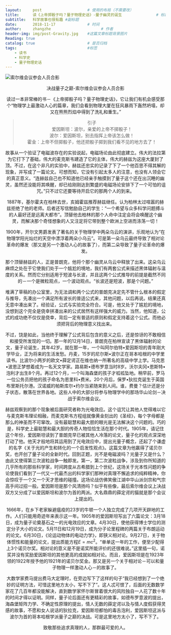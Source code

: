 ```yaml
---
layout:     post                    # 使用的布局（不需要改）
title:      读《上帝掷骰子吗？量子物理史话》-量子幽灵的诞生               # 标题 
subtitle:   科学故事也很有趣 #副标题
date:       2018-11-17              # 时间
author:     zhangzhe                      # 作者
header-img: img/post-Gravity.jpg    #这篇文章标题背景图片
Reading: true
catalog: true                       # 是否归档
tags:                               #标签
    - 读书
    - 科学史
    - 量子物理史话
---
```


![索尔维会议参会人员合影](https://raw.githubusercontent.com/PhilosopherZ/ImgeBed/master/Imges/post-Solvay-Confe-z.jpg)

<center>       决战量子之巅-索尔维会议参会人员合影
  
      
读过一本非常棒的书－《上帝掷骰子吗？量子物理史话》，它让我们有机会感受那个“物理学上最激动人心的篇章，我们会看到物理大厦在狂风暴雨下轰然坍塌，却又在熊熊烈焰中得到了洗礼和重生。”

> 引子  
爱因斯坦：波尔，亲爱的上帝不掷骰子！  
波尔：爱因斯坦，别去指挥上帝该怎么做！  
霍金：上帝不但掷骰子，他还把骰子掷到我们看不见的地方去了！



故事从一个验证了电磁波存在的实验说起，电磁场论由此彻底建立。伟大的法拉第为它打下了基础，伟大的麦克斯韦建造了它的主体，伟大的赫兹为这座大厦封了顶。不过，在这个非凡的实验中，赫兹还忠实的记录了下了一个他百思不得其解的现象，并写成了一篇论文。可想而知，它没有引起太多人的注意，也没有人领会它的真正意义。“连赫兹自己也不知道他已经亲手触摸到了量子这个还在出沉睡的幽灵，虽然还没能将其唤醒，却已给刚刚达到繁盛的电磁场论安排下了一个可怕的诅咒。”只不过它还要等待开启它的那两个人的到来。

1887年，基尔霍夫在柏林去世，亥姆霍兹推荐赫兹继任。认为柏林太过喧嚣的赫兹拒绝了他的老师。后者还写信勉励自己的学生：“一个希望与众多科学问题搏斗的人最好还是远离大都市”。顶替他去柏林的那个人命中注定会将会唤醒这个幽灵，而解决那个奇怪想象的人又注定将它带到整个欧洲上空进而涤荡一切！

1900年，开尔文男爵发表了著名的关于物理学中两朵乌云的演讲，乐观地认为“在物理学阳光灿烂的天空中漂浮着两朵小乌云”。可是第一朵乌云最终导致了相对论革命的爆发（那又是另一个激动人心的故事了），而第二朵导致了量子论革命的爆发。

那个顶替赫兹的人，正是普朗克，他将个那个幽灵从乌云中释放了出来。这朵乌云麻烦之处在于它使我们处于一个尴尬的境地，我们有两套公式来描述黑体辐射与温度的关系。然而它分别适用于短波与长波，并且这两个公式推导的前提是截然不同的－一个是微粒观点，一个波动观点。“长波还是短波，那是个问题。”


堆满了草稿的办公室里，为无法调和两个公式的普朗克决定先不管什么根本的假定与推导，先凑出一个满足所有波长的普适公式来，其他问题，以后再说。结果还真无意中凑出来了。经验证，公式与实验完全符合。可是，他又处于了尴尬的境地，没想到这个完全是侥幸拼凑出来的公式居然有这样强大的威力。当然，他知道，公式的成功绝不仅仅是侥幸，背后一定有普适的原则和假定支持着这个公式。而他必须把背后的物理意义找出来。

不过，饶是如此，当他终于理解了公式背后包含的意义之后，还是惊讶的不敢相信和接受所发现的一切。那一年的12月14日，普朗克在柏林宣读了黑体辐射的论文，量子论诞生，其年42岁。就在那一年，一个叫阿尔伯特•爱因斯坦的青年刚大学毕业，正为将来的生活发愁。丹麦，15岁的尼尔斯•波尔正在哥本哈根的中学里读书。比波尔小两岁的欧文•薛定谔正在维也纳一所著名的高级中学上学。马克思•波恩正梦想着成为一名天文学家。路易斯•德布罗意当时8岁。沃尔夫冈•恩斯特•泡利才出生8个月。再过12个月，一个叫海森堡的孩子才呱呱坠地。稍早前，罗马一位公务员把他的孩子命名为恩里科•费米。20个月后，保罗•狄拉克诞生于英国布里斯托尔港。汉诺威的帕斯库尔•约尔当紧随来到人间。谁，费曼？估计还是分子状态，散落在世界各地。这些人中的大部分将参与物理学中的那场华山论剑－决战于索尔维会议。





赫兹观察到的那个现象被后面研究者称为光电效应。这个诅咒让其他人觉得难以它与麦克斯韦理论相融，而麦克斯韦方程组就像黄金刻出的《圣经》，每个字母都是那么的神圣而不可窜改。没有最聪慧和最大胆的眼光是无法解决这个问题的。巧的是，科学史上最聪慧和最大胆的传奇人物恰恰生活在那个时代。1905年，请记住这个年份，爱因斯坦读到了普朗克早已被其他人冷落的论文，量子化的观点深深地打动了他。他天才般地将其运用到了光电效应中，提出光量子概念，还起了个谦虚的名字《关于光的产生和转化的一个启发性观点》。这篇文章为他赢得了诺贝尔奖，也开创了量子论的全新时代。回到正题，光不是电磁波吗？光量子又是什么？由此又使得第三次波粒战争一触即发。第一，第二次波粒战争，涉及到你所知道的几乎所有的那些科学家，时间跨度从古希腊到上个世纪，这场关于光本性问题的争论使我们看到了一代又一代最杰出的科学家们那种对真理不懈追求的纯粹精神，你会惊叹于一个又一个天才思维的碰撞。这场论战仿佛笑傲江湖中华山派剑宗和气宗高手间过招一般。爱因斯坦是那个风清扬吗？似乎有些像，最后索尔维会议上决战双方又分成了以爱因斯坦和波尔为首的两派。大名鼎鼎的薛定谔的猫就是那个会议上提出的。



1666年，在乡下老家躲避瘟疫的23岁的牛顿一个人独立完成了几项开天辟地的工作。人们只能用奇迹年来表示这一年。1905年的爱因斯坦写出了六篇论文：3月18日，成为量子论奠基石之一的光电效应的文章。4月30日，使他获得博士学位的测定分子大小的论文。5月11日和12月19日，成为分子论里程碑的两篇关于布朗运动的论文。6月30日，《论运动物体的电动力学》，即狭义相对论。9月27日，关于物体惯性和能量的论文，提出质能方程$E=mc^2$。“单单这一年的工作，便至少配得上3个诺贝尔奖。相对论的意义是不是诺奖所能评价的还很难说。”这里插一句，诺奖并没有奖励爱因斯坦的其他更高的成就如相对论。而且，爱因斯坦是在1923年领的1922年授予他的1921年的诺贝尔奖金。那又是另一个关于相对论－可以和量子物理一样激动人心－的故事了。

大数学家费马提出费马大定理时，在旁边写下了这样的句子“我已经想到了一个绝妙的证明方法，可惜这里地方太小，写不下了”。这人忒可恨了，后面的无数数学家花了几百年都没能解决，直到数学家怀尔斯冒着很大的风险独自一人花了数十年的时间才得以证明。同样，量子论后面还有更精彩的故事，如德布罗意波的提出，海森堡矩阵力学、不确定性原理的提出，情人无数的薛定谔以及与情人度假获得灵感的故事，不愿和女人说话的狄拉克，爱因斯坦都怕的毒舌泡利，爱因斯坦这派与波尔为首的哥本哈根学派量子之巅的决战。可是这里地方太小了，写不下了。

致敬那些追求真理的人，那群最可爱的人。
















